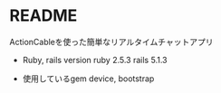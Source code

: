 # README

ActionCableを使った簡単なリアルタイムチャットアプリ

* Ruby, rails version
  ruby 2.5.3 rails 5.1.3

* 使用しているgem
device, bootstrap
